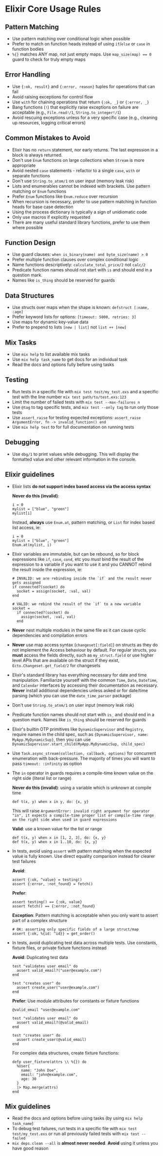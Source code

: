 <!--
The following rules are sourced from [UsageRules](https://github.com/ash-project/usage_rules),
with modifications and additions.

SPDX-FileCopyrightText: 2025 usage_rules contributors <https://github.com/ash-project/usage_rules/graphs.contributors>

SPDX-License-Identifier: MIT
-->
# Elixir Core Usage Rules

## Pattern Matching

- Use pattern matching over conditional logic when possible
- Prefer to match on function heads instead of using `if`/`else` or `case` in function bodies
- `%{}` matches ANY map, not just empty maps. Use `map_size(map) == 0` guard to check for truly empty maps

## Error Handling

- Use `{:ok, result}` and `{:error, reason}` tuples for operations that can fail
- Avoid raising exceptions for control flow
- Use `with` for chaining operations that return `{:ok, _}` or `{:error, _}`
- Bang functions (`!`) that explicitly raise exceptions on failure are acceptable (e.g., `File.read!/1`, `String.to_integer!/1`)
- Avoid rescuing exceptions unless for a very specific case (e.g., cleaning up resources, logging critical errors)

## Common Mistakes to Avoid

- Elixir has no `return` statement, nor early returns. The last expression in a block is always returned.
- Don't use `Enum` functions on large collections when `Stream` is more appropriate
- Avoid nested `case` statements - refactor to a single `case`, `with` or separate functions
- Don't use `String.to_atom/1` on user input (memory leak risk)
- Lists and enumerables cannot be indexed with brackets. Use pattern matching or `Enum` functions
- Prefer `Enum` functions like `Enum.reduce` over recursion
- When recursion is necessary, prefer to use pattern matching in function heads for base case detection
- Using the process dictionary is typically a sign of unidiomatic code
- Only use macros if explicitly requested
- There are many useful standard library functions, prefer to use them where possible

## Function Design

- Use guard clauses: `when is_binary(name) and byte_size(name) > 0`
- Prefer multiple function clauses over complex conditional logic
- Name functions descriptively: `calculate_total_price/2` not `calc/2`
- Predicate function names should not start with `is` and should end in a question mark.
- Names like `is_thing` should be reserved for guards

## Data Structures

- Use structs over maps when the shape is known: `defstruct [:name, :age]`
- Prefer keyword lists for options: `[timeout: 5000, retries: 3]`
- Use maps for dynamic key-value data
- Prefer to prepend to lists `[new | list]` not `list ++ [new]`

## Mix Tasks

- Use `mix help` to list available mix tasks
- Use `mix help task_name` to get docs for an individual task
- Read the docs and options fully before using tasks

## Testing

- Run tests in a specific file with `mix test test/my_test.exs` and a specific test with the line number `mix test path/to/test.exs:123`
- Limit the number of failed tests with `mix test --max-failures n`
- Use `@tag` to tag specific tests, and `mix test --only tag` to run only those tests
- Use `assert_raise` for testing expected exceptions: `assert_raise ArgumentError, fn -> invalid_function() end`
- Use `mix help test` to for full documentation on running tests

## Debugging

- Use `dbg/1` to print values while debugging. This will display the formatted value and other relevant information in the console.

<!--
The following rules are sourced from [Phoenix Framework](https://github.com/phoenixframework/phoenix),
with modifications and additions.

Copyright (c) 2014 Chris McCord, licensed under the MIT License.
-->
## Elixir guidelines

- Elixir lists **do not support index based access via the access syntax**

  **Never do this (invalid)**:

      i = 0
      mylist = ["blue", "green"]
      mylist[i]

  Instead, **always** use `Enum.at`, pattern matching, or `List` for index based list access, ie:

      i = 0
      mylist = ["blue", "green"]
      Enum.at(mylist, i)

- Elixir variables are immutable, but can be rebound, so for block expressions like `if`, `case`, `cond`, etc
  you *must* bind the result of the expression to a variable if you want to use it and you CANNOT rebind the result inside the expression, ie:

      # INVALID: we are rebinding inside the `if` and the result never gets assigned
      if connected?(socket) do
        socket = assign(socket, :val, val)
      end

      # VALID: we rebind the result of the `if` to a new variable
      socket =
        if connected?(socket) do
          assign(socket, :val, val)
        end

- **Never** nest multiple modules in the same file as it can cause cyclic dependencies and compilation errors
- **Never** use map access syntax (`changeset[:field]`) on structs as they do not implement the Access behaviour by default. For regular structs, you **must** access the fields directly, such as `my_struct.field` or use higher level APIs that are available on the struct if they exist, `Ecto.Changeset.get_field/2` for changesets
- Elixir's standard library has everything necessary for date and time manipulation. Familiarize yourself with the common `Time`, `Date`, `DateTime`, and `Calendar` interfaces by accessing their documentation as necessary. **Never** install additional dependencies unless asked or for date/time parsing (which you can use the `date_time_parser` package)
- Don't use `String.to_atom/1` on user input (memory leak risk)
- Predicate function names should not start with `is_` and should end in a question mark. Names like `is_thing` should be reserved for guards
- Elixir's builtin OTP primitives like `DynamicSupervisor` and `Registry`, require names in the child spec, such as `{DynamicSupervisor, name: MyApp.MyDynamicSup}`, then you can use `DynamicSupervisor.start_child(MyApp.MyDynamicSup, child_spec)`
- Use `Task.async_stream(collection, callback, options)` for concurrent enumeration with back-pressure. The majority of times you will want to pass `timeout: :infinity` as option

- The `in` operator in guards requires a compile-time known value on the right side (literal list or range)

  **Never do this (invalid)**: using a variable which is unknown at compile time

      def t(x, y) when x in y, do: {x, y}

  This will raise `ArgumentError: invalid right argument for operator "in", it expects a compile-time proper list or compile-time range on the right side when used in guard expressions`

  **Valid**: use a known value for the list or range

      def t(x, y) when x in [1, 2, 3], do: {x, y}
      def t(x, y) when x in 1..10, do: {x, y}

- In tests, avoid using `assert` with pattern matching when the expected value is fully known. Use direct equality comparison instead for clearer test failures

  **Avoid**:

      assert {:ok, ^value} = testing()
      assert {:error, :not_found} = fetch()

  **Prefer**:

      assert testing() == {:ok, value}
      assert fetch() == {:error, :not_found}

  **Exception**: Pattern matching is acceptable when you only want to assert part of a complex structure

      # OK: asserting only specific fields of a large struct/map
      assert {:ok, %{id: ^id}} = get_order()

- In tests, avoid duplicating test data across multiple tests. Use constants, fixture files, or private fixture functions instead

  **Avoid**: Duplicating test data

      test "validates user email" do
        assert valid_email?("user@example.com")
      end

      test "creates user" do
        assert create_user("user@example.com")
      end

  **Prefer**: Use module attributes for constants or fixture functions

      @valid_email "user@example.com"

      test "validates user email" do
        assert valid_email?(@valid_email)
      end

      test "creates user" do
        assert create_user(@valid_email)
      end

  For complex data structures, create fixture functions:

      defp user_fixture(attrs \\ %{}) do
        %User{
          name: "John Doe",
          email: "john@example.com",
          age: 30
        }
        |> Map.merge(attrs)
      end

## Mix guidelines

- Read the docs and options before using tasks (by using `mix help task_name`)
- To debug test failures, run tests in a specific file with `mix test test/my_test.exs` or run all previously failed tests with `mix test --failed`
- `mix deps.clean --all` is **almost never needed**. **Avoid** using it unless you have good reason
